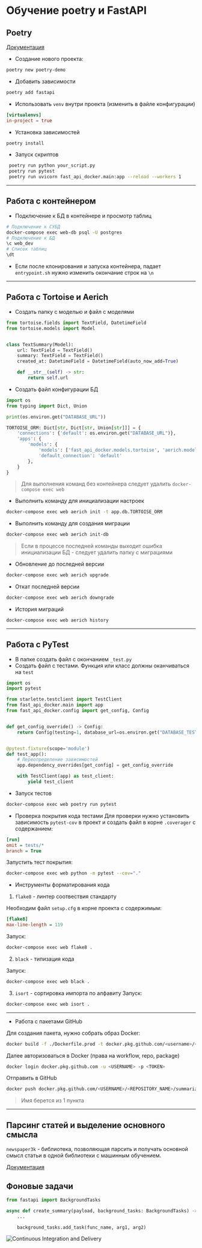 # Обучение poetry и FastAPI

## Poetry
<a href="https://python-poetry.org/docs/basic-usage/">Документация</a>
* Создание нового проекта: 
```bash 
poetry new poetry-demo
```
* Добавить зависимости
```bash
poetry add fastapi
```
* Использовать ```venv``` внутри проекта (изменить в файле конфигурации)
```toml
[virtualenvs]
in-project = true
```
* Установка зависимостей
```bash
poetry install 
```
* Запуск скриптов
```bash
 poetry run python your_script.py
 poetry run pytest
 poetry run uvicorn fast_api_docker.main:app --reload --workers 1
```
---
## Работа с контейнером

* Подключение к БД в контейнере и просмотр таблиц
```bash
# Подключение к СУБД 
docker-compose exec web-db psql -U postgres
# Подключение к БД
\c web_dev
# Список таблиц
\dt
```
* Если после клонирования и запуска контейнера, падает ```entrypoint.sh``` нужно изменить окончание строк на ```\n```
---

## Работа с Tortoise и Aerich
* Создать папку с моделью и файл с моделями
```python
from tortoise.fields import TextField, DatetimeField
from tortoise.models import Model


class TextSummary(Model):
    url: TextField = TextField()
    summary: TextField = TextField()
    created_at: DatetimeField = DatetimeField(auto_now_add=True)

    def __str__(self) -> str:
        return self.url
```
* Создать файл конфигурации БД
```python
import os
from typing import Dict, Union

print(os.environ.get("DATABASE_URL"))

TORTOISE_ORM: Dict[str, Dict[str, Union[str]]] = {
    'connections': {'default': os.environ.get("DATABASE_URL")},
    'apps': {
        'models': {
            'models': ['fast_api_docker.models.tortoise', 'aerich.models'],
            'default_connection': 'default'
        },
    }
}
```
> Для выполнения команд без контейнера 
> следует удалить ```docker-compose exec web ```
* Выполнить команду для инициализации настроек
```bash
docker-compose exec web aerich init -t app.db.TORTOISE_ORM
```
* Выполнить команду для создания миграции
```bash
docker-compose exec web aerich init-db
```
> Если в процессе последней команды выходит ошибка
> инициализации БД - следует удалить папку с миграциями

* Обновление до последней версии
```bash
docker-compose exec web aerich upgrade
```
* Откат последней версии
```bash
docker-compose exec web aerich downgrade
```
* История миграций
```bash
docker-compose exec web aerich history
```
---
## Работа с PyTest
* В папке создать файл с окончанием ```_test.py```
* Создать файл с тестами. Функция или класс должны оканчиваться на ```test```
```python
import os
import pytest

from starlette.testclient import TestClient
from fast_api_docker.main import app
from fast_api_docker.config import get_config, Config


def get_config_override() -> Config:
    return Config(testing=1, database_url=os.environ.get("DATABASE_TEST_URL"))


@pytest.fixture(scope='module')
def test_app():
    # Переопределение зависимостей
    app.dependency_overrides[get_config] = get_config_override

    with TestClient(app) as test_client:
        yield test_client
```
* Запуск тестов
```bash
docker-compose exec web poetry run pytest
```
* Проверка покрытия кода тестами
Для проверки нужно установить зависимость 
```pytest-cov``` в проект и создать файл 
в корне ```.coverager``` с содержанием:
```ini
[run]
omit = tests/*
branch = True 
```
Запустить тест покрытия:
```bash
docker-compose exec web python -m pytest --cov="."
```
* Инструменты форматирования кода

1. ```flake8``` - линтер соотвествия стандарту

Необходим файл ```setup.cfg``` в корне проекта с содержимым:
```ini
[flake8]
max-line-length = 119
```
Запуск:
```bash
docker-compose exec web flake8 .
```

2. ```black``` - типизация кода

Запуск:
```bash
docker-compose exec web black .
```

3. ```isort``` - сортировка импорта по алфавиту
Запуск:
```bash
docker-compose exec web isort .
```
---
* Работа с пакетами GitHub

Для создания пакета, нужно собрать образ Docker:
```bash
docker build -f ./Dockerfile.prod -t docker.pkg.github.com/<username>/<repository_name>/<name>:latest .
```

Далее авторизоваться в Docker (права на workflow, repo, package)
```bash
docker login docker.pkg.github.com -u <USERNAME> -p <TOKEN>
```

Отправить в GitHub
```bash
docker push docker.pkg.github.com/<USERNAME>/<REPOSITORY_NAME>/summarizer:latest
```
> Имя берется из 1 пункта
---

## Парсинг статей и выделение основного смысла
```newspaper3k``` - библиотека, позволяющая парсить и получать основной смысл статьи в одной библиотеки с 
машинным обучением.

<a href="https://newspaper.readthedocs.io/en/latest/">Документация</a>
 
## Фоновые задачи 

```python
from fastapi import BackgroundTasks

async def create_summary(payload, background_tasks: BackgroundTasks) -> SummaryResponseSchema:
    ...

    background_tasks.add_task(func_name, arg1, arg2)
```

![Continuous Integration and Delivery](https://github.com/JohnSoi/fast_api_docker_demo/workflows/Continuous%20Integration%20and%20Delivery/badge.svg?branch=main)